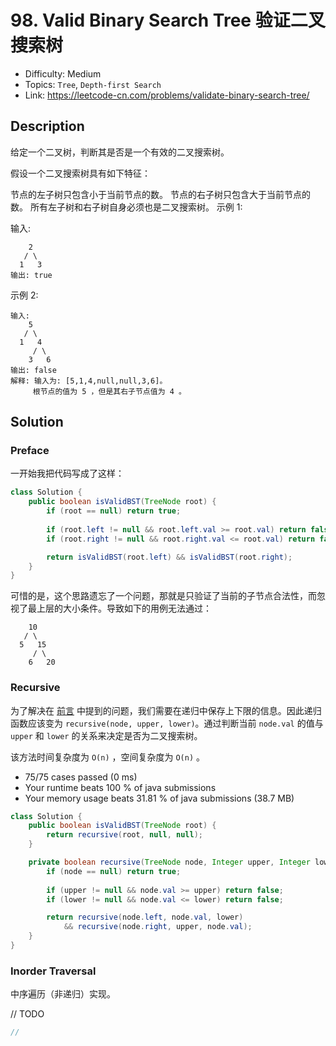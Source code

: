 # 98. Valid Binary Search Tree 验证二叉搜索树

- Difficulty: Medium
- Topics: `Tree`, `Depth-first Search`
- Link: https://leetcode-cn.com/problems/validate-binary-search-tree/

## Description

给定一个二叉树，判断其是否是一个有效的二叉搜索树。

假设一个二叉搜索树具有如下特征：

节点的左子树只包含小于当前节点的数。
节点的右子树只包含大于当前节点的数。
所有左子树和右子树自身必须也是二叉搜索树。
示例 1:

输入:
```
    2
   / \
  1   3
输出: true
```

示例 2:
```
输入:
    5
   / \
  1   4
     / \
    3   6
输出: false
解释: 输入为: [5,1,4,null,null,3,6]。
     根节点的值为 5 ，但是其右子节点值为 4 。
```

## Solution

### Preface

一开始我把代码写成了这样：

```java
class Solution {
    public boolean isValidBST(TreeNode root) {
        if (root == null) return true;
        
        if (root.left != null && root.left.val >= root.val) return false;
        if (root.right != null && root.right.val <= root.val) return false;

        return isValidBST(root.left) && isValidBST(root.right);
    }
}
```

可惜的是，这个思路遗忘了一个问题，那就是只验证了当前的子节点合法性，而忽视了最上层的大小条件。导致如下的用例无法通过：

```
    10
   / \
  5   15
     / \
    6   20
```

### Recursive

为了解决在 [前言](#preface) 中提到的问题，我们需要在递归中保存上下限的信息。因此递归函数应该变为 `recursive(node, upper, lower)`。通过判断当前 `node.val` 的值与 `upper` 和 `lower` 的关系来决定是否为二叉搜索树。

该方法时间复杂度为 `O(n)` ，空间复杂度为 `O(n)` 。

- 75/75 cases passed (0 ms)
- Your runtime beats 100 % of java submissions
- Your memory usage beats 31.81 % of java submissions (38.7 MB)

```java
class Solution {
    public boolean isValidBST(TreeNode root) {
        return recursive(root, null, null);
    }

    private boolean recursive(TreeNode node, Integer upper, Integer lower) {
        if (node == null) return true;
        
        if (upper != null && node.val >= upper) return false;
        if (lower != null && node.val <= lower) return false;

        return recursive(node.left, node.val, lower)
            && recursive(node.right, upper, node.val);
    }
}
```

### Inorder Traversal

中序遍历（非递归）实现。

// TODO

```java
//
```
